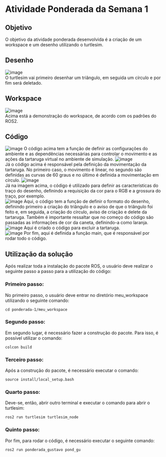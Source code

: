# Atividade Ponderada da Semana 1

## Objetivo
O objetivo da atividade ponderada desenvolvida é a criação de um workspace e um desenho utilizando o turtlesim.  
## Desenho
![image](https://github.com/gustavoesteves0/ponderadas-m6-ec/assets/123904558/7de048cd-74a1-45ac-be2d-49fa9fba3a25)  
O turtlesim vai primeiro desenhar um triângulo, em seguida um círculo e por fim será deletado.  
## Workspace
![image](https://github.com/gustavoesteves0/ponderadas-m6-ec/assets/123904558/61ab0cb4-88b3-4757-a506-71429534687a)  
Acima está a demonstração do workspace, de acordo com os padrões do ROS2. 
## Código
![image](https://github.com/gustavoesteves0/ponderadas-m6-ec/assets/123904558/87a64d79-4911-45b4-8fc9-9d67514315b5)
O código acima tem a função de definir as configurações do ambiente e as dependências necessárias para controlar o movimento e as ações da tartaruga virtual no ambiente de simulação.
![image](https://github.com/gustavoesteves0/ponderadas-m6-ec/assets/123904558/129f2cc6-e1d6-4f1f-a0c8-b9f08e1d6311)  
Já o código acima é responsável pela definição da movimentação da tartaruga. No primeiro caso, o movimento é linear, no segundo são definidas as curvas de 60 graus e no último é definida a movimentação em círculo.
![image](https://github.com/gustavoesteves0/ponderadas-m6-ec/assets/123904558/e6b3d984-8b60-4d42-b363-5cafa607f416)  
Já na imagem acima, o código é utilizado para definir as características do traço do desenho, definindo a requisição da cor para o RGB e a grossura do traço, por exemplo.  
![image](https://github.com/gustavoesteves0/ponderadas-m6-ec/assets/123904558/d6b9ba52-c306-41bf-9cfe-d3a95bfd1d72)
Aqui, o código tem a função de definir o formato do desenho, definindo primeiro a criação do triângulo e o aviso de que o triângulo foi feito e, em seguida, a criação do círculo, aviso de criação e delete da tartaruga. Também é importante ressaltar que no começo do código são passadas as informações de cor da caneta, definindo-a como laranja.  
![image](https://github.com/gustavoesteves0/ponderadas-m6-ec/assets/123904558/d981efa5-8e49-461d-a880-cc649f35f7dd)
Aqui é criado o código para excluir a tartaruga.  
![image](https://github.com/gustavoesteves0/ponderadas-m6-ec/assets/123904558/f23e3289-e9e7-44a0-88bc-ede3537ab651)
Por fim, aqui é definida a função main, que é responsável por rodar todo o código.
## Utilização da solução
Após realizar toda a instalação do pacote ROS, o usuário deve realizar o seguinte passo a passo para a utilização do código:
### Primeiro passo:
No primeiro passo, o usuário deve entrar no diretório meu_workspace utilizando o seguinte comando:
```
cd ponderada-1/meu_workspace
```
### Segundo passo:
Em segundo lugar, é necessário fazer a construção do pacote. Para isso, é possível utilizar o comando:
```
colcon build
```
### Terceiro passo:
Após a construção do pacote, é necessário executar o comando:
```
source install/local_setup.bash
```
### Quarto passo:
Deve-se, então, abrir outro terminal e executar o comando para abrir o turtlesim:
```
ros2 run turtlesim turtlesim_node
```
### Quinto passo:
Por fim, para rodar o código, é necessário executar o seguinte comando:
```
ros2 run ponderada_gustavo pond_gu
```
